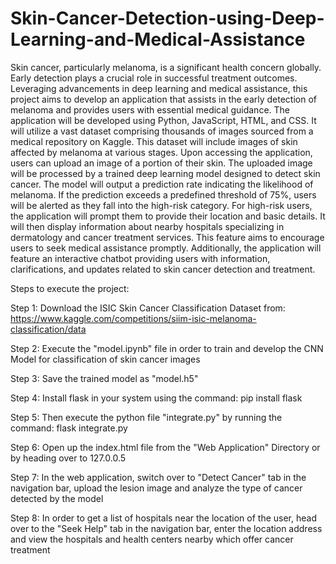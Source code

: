 # Skin-Cancer-Detection-using-Deep-Learning-and-Medical-Assistance
Skin cancer, particularly melanoma, is a significant health concern globally. Early detection plays a crucial role in successful treatment outcomes. Leveraging advancements in deep learning and medical assistance, this project aims to develop an application that assists in the early detection of melanoma and provides users with essential medical guidance. The application will be developed using Python, JavaScript, HTML, and CSS. It will utilize a vast dataset comprising thousands of images sourced from a medical repository on Kaggle. This dataset will include images of skin affected by melanoma at various stages. Upon accessing the application, users can upload an image of a portion of their skin. The uploaded image will be processed by a trained deep learning model designed to detect skin cancer. The model will output a prediction rate indicating the likelihood of melanoma. If the prediction exceeds a predefined threshold of 75%, users will be alerted as they fall into the high-risk category. For high-risk users, the application will prompt them to provide their location and basic details. It will then display information about nearby hospitals specializing in dermatology and cancer treatment services. This feature aims to encourage users to seek medical assistance promptly. Additionally, the application will feature an interactive chatbot providing users with information, clarifications, and updates related to skin cancer detection and treatment.

Steps to execute the project:

Step 1: Download the ISIC Skin Cancer Classification Dataset from: https://www.kaggle.com/competitions/siim-isic-melanoma-classification/data

Step 2: Execute the "model.ipynb" file in order to train and develop the CNN Model for classification of skin cancer images

Step 3: Save the trained model as "model.h5"

Step 4: Install flask in your system using the command: pip install flask

Step 5: Then execute the python file "integrate.py" by running the command: flask integrate.py

Step 6: Open up the index.html file from the "Web Application" Directory or by heading over to 127.0.0.5

Step 7: In the web application, switch over to "Detect Cancer" tab in the navigation bar, upload the lesion image and analyze the type of cancer detected by the model

Step 8: In order to get a list of hospitals near the location of the user, head over to the "Seek Help" tab in the navigation bar, enter the location address and view the hospitals and health centers nearby which offer cancer treatment


